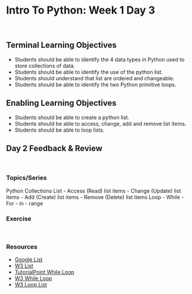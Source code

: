 # Intro To Python: Week 1 Day 3
​
## Terminal Learning Objectives
- Students should be able to identify the 4 data types in Python used to store collections of data.
- Students should be able to identify the use of the python list.
- Students should understand that list are ordered and changeable.
- Students should be able to identify the two Python primitive loops.
​
## Enabling Learning Objectives
- Students should be able to create a python list.
- Students should be able to access, change, add and remove list items.
- Students should be able to loop lists.
​
## Day 2 Feedback & Review
​
### Topics/Series
Python Collections
List
    - Access (Read) list items
    - Change (Update) list items
    - Add (Create) list items
    - Remove (Delete) list items
Loop
    - While
    - For
      - in
      - range
​
### Exercise
​
### Resources
- [Google List](https://developers.google.com/edu/python/lists)
- [W3 List](https://www.w3schools.com/python/python_lists.asp)
- [TutorialPoint While Loop](https://www.tutorialspoint.com/python/python_while_loop.htm)
- [W3 While Loop](https://www.w3schools.com/python/python_while_loops.asp)
- [W3 Loop List](https://www.w3schools.com/python/python_lists_loop.asp)